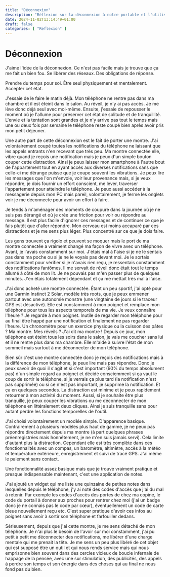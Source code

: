 ```yaml
---
title: "Déconnexion"
description: "Réflexion sur la déconnexion à notre portable et l'utilisation d'une montre"
date: 2024-11-02T13:14:49+01:00
draft: false
categories: [ "Reflexion" ]
---
```


# Déconnexion

J'aime l'idée de la déconnexion. Ce n'est pas facile mais je trouve que ça me fait un bien fou. Se libérer des réseaux. Des obligations de réponse.

Prendre du temps pour soi. Être seul physiquement et mentalement. Accepter cet état.

J'essaie de le faire le matin déjà. Mon téléphone ne rentre pas dans ma chambre et il est éteint dans le salon. Au réveil, je n'y ai pas accès. Je me lève donc déjà seul avec moi-même. Ensuite, j'essaie de repousser le moment où je l'allume pour préserver cet état de solitude et de tranquillité. L'envie et la tentation sont grandes et je n'y arrive pas tout le temps mais une ou deux fois par semaine le téléphone reste coupé bien après avoir pris mon petit déjeuner.

Une autre part de cette déconnexion est le fait de porter une montre. J'ai volontairement coupé toutes les notifications du téléphone ne laissant que les appels entrants n'en recevant que très peu. Ma montre connectée elle, vibre quand je reçois une notification mais je peux d'un simple bouton couper cette distraction. Ainsi je peux laisser mon smartphone à l'autre bout de l'appartement tout en ayant accès aux diverses notifications sans que celle-ci me dérange puisse que je coupe souvent les vibrations. Je peux lire les messages que l'on m'envoie, voir leur provenance mais, si je veux répondre, je dois fournir un effort conscient, me lever, traverser l'appartement pour atteindre le téléphone. Je peux aussi accéder à la messagerie depuis mon PC mais pareil, volontairement, je ferme les onglets voir je me déconnecte pour avoir un effort à faire.

Je tends à m'aménager des moments de coupure dans la journée où je ne suis pas dérangé et où je crée une friction pour voir ou répondre au message. Il est plus facile d'ignorer ces messages et de continuer ce que je fais plutôt que d'aller répondre. Mon cerveau est moins accaparé par ces distractions et je me sens plus léger. Plus concentré sur ce que je dois faire.

Les gens trouvent ça rigolo et peuvent se moquer mais le port de ma montre connectée a vraiment changé ma façon de vivre avec un téléphone. Avant, je l'avais constamment sur moi. J'étais mal à l'aise si je ne le sentais pas dans ma poche ou si je ne le voyais pas devant moi. Je le sortais constamment pour vérifier si je n'avais rien reçu, je ressentais constamment des notifications fantômes. Il me servait de réveil donc était tout le temps allumé à côté de mon lit. Je ne pouvais pas m'en passer plus de quelques minutes. J'en étais totalement dépendant et ça me mettait très mal à l'aise.

J'ai donc acheté une montre connectée. Étant un peu sportif, j'ai opté pour une Garmin Instinct 2 Solar, modèle très roots, que je peux emmener partout avec une autonomie monstre (une vingtaine de jours si le traceur GPS est désactivé). Elle est constamment à mon poignet et remplace mon téléphone pour tous les aspects temporels de ma vie. Je veux connaître l'heure ? Je regarde à mon poignet. Inutile de regarder mon téléphone pour au final être happé par une notification et finalement ne pas regarder l'heure. Un chronomètre pour un exercice physique ou la cuisson des pâtes ? Ma montre. Mes réveils ? J'ai dit ma montre ! Depuis ce jour, mon téléphone est éteint tous les soirs dans le salon, je vais me coucher sans lui et il ne rentre plus dans ma chambre. Elle m'aide à suivre l'état de mon sommeil mais surtout à me déconnecter de mon téléphone.

Bien sûr c'est une montre connectée donc je reçois des notifications mais à la différence de mon téléphone, je peux lire mais pas répondre. Donc je peux savoir de quoi il s'agit et si c'est important (90% du temps absolument pas) d'un simple regard au poignet et décidé consciemment si ça vaut le coup de sortir le téléphone, si je verrais ça plus tard (la notification n'est pas supprimée) ou si ce n'est pas important, je supprime la notification. Et ça en quelques secondes. La distraction est minime et je peux rapidement retourner à mon activité du moment. Aussi, si je souhaite être plus tranquille, je peux couper les vibrations ou me déconnecter de mon téléphone en littéralement deux cliques. Ainsi je suis tranquille sans pour autant perdre les fonctions temporelles de l'outil.

J'ai choisi volontairement un modèle simple. D'apparence basique. Contrairement à plusieurs modèles plus haut de gamme, je ne peux pas répondre directement depuis ma montre (à part quelques phrases préenregistrées mais honnêtement, je ne m'en suis jamais servi). Cela limite d'autant plus la distraction. Cependant elle est très complète dans ces fonctionnalités avec un compas, un baromètre, altimètre, accès à la météo et température extérieure, enregistrement et suivi de tracé GPS. J'ai même le paiement sans contact.

Une fonctionnalité assez basique mais que je trouve vraiment pratique et presque indispensable maintenant, c'est une application de notes.

J'ai ajouté un widget qui me liste une quinzaine de petites notes dans lesquelles depuis le téléphone, j'y ai noté des codes d'accès que j'ai du mal à retenir. Par exemple les codes d'accès des portes de chez ma copine, le code du portail à donner aux proches pour rentrer chez moi (j'ai un badge donc je ne connais pas le code par cœur), éventuellement un code de carte bleue nouvellement reçu etc. C'est super pratique d'avoir ces infos au poignet sans avoir à sortir son téléphone et farfouiller dedans.

Sérieusement, depuis que j'ai cette montre, je me sens détaché de mon téléphone. Je n'ai plus le besoin de l'avoir sur moi constamment, j'ai pu petit à petit me déconnecter des notifications, me libérer d'une charge mentale qui me prenait la tête. Je me sens un peu plus libéré de cet objet qui est supposé être un outil et qui nous rends service mais qui nous emprisonne bien souvent dans des cercles vicieux de boucle infernale de happage de la pensée, avec une sur stimulation, des publicités, des appels à perdre son temps et son énergie dans des choses qui au final ne nous fond pas du bien.

